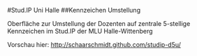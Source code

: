 #Stud.IP Uni Halle
##Kennzeichen Umstellung

Oberfläche zur Umstellung der Dozenten auf zentrale 5-stellige Kennzeichen im Stud.IP der MLU Halle-Wittenberg

Vorschau hier:
http://schaarschmidt.github.com/studip-d5u/